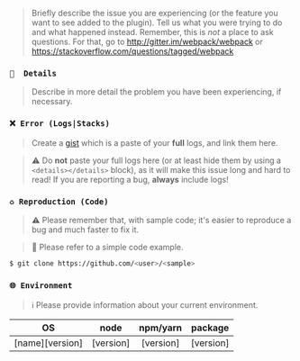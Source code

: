 > Briefly describe the issue you are experiencing (or the feature you want to see
added to the plugin). Tell us what you were trying to do and what happened
instead. Remember, this is _not_ a place to ask questions. For that, go to
http://gitter.im/webpack/webpack or https://stackoverflow.com/questions/tagged/webpack

### `📝  Details`

> Describe in more detail the problem you have been experiencing, if necessary.

### `❌ Error (Logs|Stacks)`

> Create a [gist](https://gist.github.com) which is a paste of your **full**
logs, and link them here.

> ⚠️ Do **not** paste your full logs here (or at least hide them by using a `<details></details>` block), as it will make this issue long and hard
to read! If you are reporting a bug, **always** include logs!

### `♻️ Reproduction (Code)`

> :warning: Please remember that, with sample code; it's easier to reproduce a bug and much
faster to fix it.

> 🔗 Please refer to a simple code example.

```bash
$ git clone https://github.com/<user>/<sample>
```

### `🌐 Environment`

> ℹ️ Please provide information about your current environment.

|OS|node|npm/yarn|package|
|:-:|:--:|:-:|:------:|
|[name][version]|[version]|[version]|[version]|
